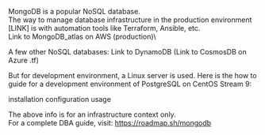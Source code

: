 MongoDB is a popular NoSQL database.\
The way to manage database infrastructure in the production environment [LINK] is with automation tools like Terraform, Ansible, etc.\
Link to MongoDB_atlas on AWS (production)\

A few other NoSQL databases:
Link to DynamoDB
(Link to CosmosDB on Azure .tf)

But for development environment, a Linux server is used. Here is the how to guide for a development environment of PostgreSQL on CentOS Stream 9:

installation
configuration
usage


The above info is for an infrastructure context only. \
For a complete DBA guide, visit: https://roadmap.sh/mongodb


